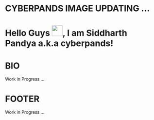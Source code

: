 # CYBERPANDS IMAGE UPDATING ...

# Hello Guys <img src="https://raw.githubusercontent.com/MartinHeinz/MartinHeinz/master/wave.gif" height="35px">, I am Siddharth Pandya a.k.a cyberpands!

# BIO
 Work in Progress ...

# FOOTER
Work in Progress ...
